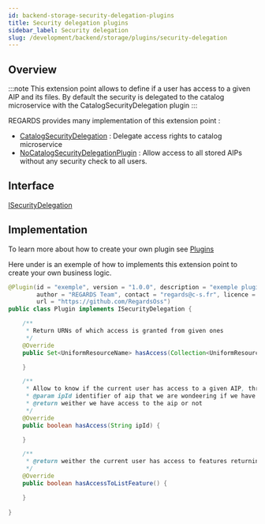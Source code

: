 ```yaml
---
id: backend-storage-security-delegation-plugins
title: Security delegation plugins
sidebar_label: Security delegation
slug: /development/backend/storage/plugins/security-delegation
---
```




## Overview

:::note
This extension point allows to define if a user has access to a given AIP and its files. By default the security is delegated to the catalog microservice with the CatalogSecurityDelegation plugin
:::

REGARDS provides many implementation of this extension point :
 - [CatalogSecurityDelegation](https://github.com/RegardsOss/regards-plugins/blob/master/storage-plugins/catalog-security-delegation/src/main/java/fr/cnes/regards/modules/storage/plugins/security/CatalogSecurityDelegation.java) : Delegate access rights to catalog microservice
 - [NoCatalogSecurityDelegationPlugin](https://github.com/RegardsOss/regards-storage/blob/master/storage/storage-plugin/src/main/java/fr/cnes/regards/modules/storage/plugin/security/NoCatalogSecurityDelegationPlugin.java) : Allow access to all stored AIPs without any security check to all users.

## Interface

   [ISecurityDelegation](https://github.com/RegardsOss/regards-storage/blob/master/storage/storage-domain/src/main/java/fr/cnes/regards/modules/storage/domain/plugin/ISecurityDelegation.java)

## Implementation

To learn more about how to create your own plugin see [Plugins](../../framework/modules/plugins)

Here under is an exemple of how to implements this extension point to create your own business logic.

```java
@Plugin(id = "exemple", version = "1.0.0", description = "exemple plugin",
        author = "REGARDS Team", contact = "regards@c-s.fr", licence = "LGPLv3.0", owner = "CSSI",
        url = "https://github.com/RegardsOss")
public class Plugin implements ISecurityDelegation {

    /**
     * Return URNs of which access is granted from given ones
     */
    @Override
    public Set<UniformResourceName> hasAccess(Collection<UniformResourceName> urns){

    }

    /**
     * Allow to know if the current user has access to a given AIP, through its ipId
     * @param ipId identifier of aip that we are wondeering if we have access to.
     * @return weither we have access to the aip or not
     */
    @Override
    public boolean hasAccess(String ipId) {

    }

    /**
     * @return weither the current user has access to features returning collections of AIP
     */
    @Override
    public boolean hasAccessToListFeature() {

    }
   
}
```
